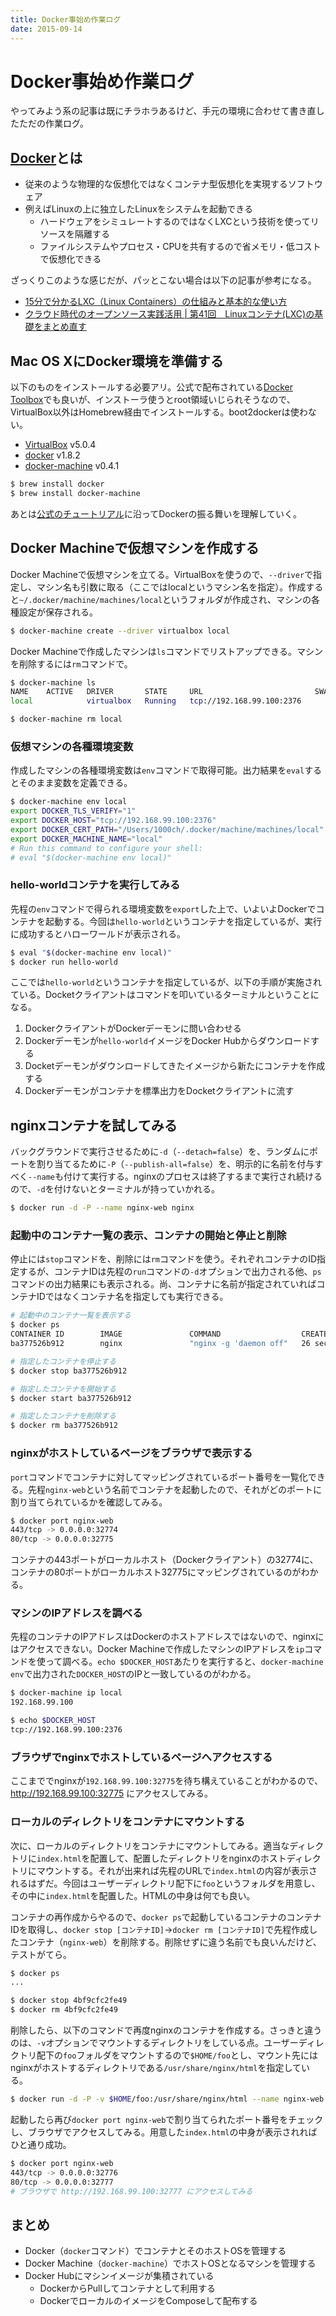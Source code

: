 ```yaml
---
title: Docker事始め作業ログ
date: 2015-09-14
---
```


# Docker事始め作業ログ

やってみよう系の記事は既にチラホラあるけど、手元の環境に合わせて書き直したただの作業ログ。

## [Docker](https://www.docker.com)とは

- 従来のような物理的な仮想化ではなくコンテナ型仮想化を実現するソフトウェア
- 例えばLinuxの上に独立したLinuxをシステムを起動できる
  - ハードウェアをシミュレートするのではなくLXCという技術を使ってリソースを隔離する
  - ファイルシステムやプロセス・CPUを共有するので省メモリ・低コストで仮想化できる

ざっくりこのような感じだが、パッとこない場合は以下の記事が参考になる。

- [15分で分かるLXC（Linux Containers）の仕組みと基本的な使い方](http://knowledge.sakura.ad.jp/tech/2108/)
- [クラウド時代のオープンソース実践活用 | 第41回　Linuxコンテナ(LXC)の基礎をまとめ直す](http://www.school.ctc-g.co.jp/columns/nakai/nakai41.html)

## Mac OS XにDocker環境を準備する

以下のものをインストールする必要アリ。公式で配布されている[Docker Toolbox](https://www.docker.com/toolbox)でも良いが、インストーラ使うとroot領域いじられそうなので、VirtualBox以外はHomebrew経由でインストールする。boot2dockerは使わない。

- [VirtualBox](https://www.virtualbox.org/wiki/Downloads) v5.0.4
- [docker](https://github.com/docker/docker) v1.8.2
- [docker-machine](https://github.com/docker/machine) v0.4.1

```bash
$ brew install docker
$ brew install docker-machine
```

あとは[公式のチュートリアル](https://docs.docker.com/installation/mac/)に沿ってDockerの振る舞いを理解していく。

## Docker Machineで仮想マシンを作成する

Docker Machineで仮想マシンを立てる。VirtualBoxを使うので、`--driver`で指定し、マシン名も引数に取る（ここではlocalというマシン名を指定）。作成すると`~/.docker/machine/machines/local`というフォルダが作成され、マシンの各種設定が保存される。

```bash
$ docker-machine create --driver virtualbox local
```

Docker Machineで作成したマシンは`ls`コマンドでリストアップできる。マシンを削除するには`rm`コマンドで。

```bash
$ docker-machine ls
NAME    ACTIVE   DRIVER       STATE     URL                         SWARM
local            virtualbox   Running   tcp://192.168.99.100:2376

$ docker-machine rm local
```

### 仮想マシンの各種環境変数

作成したマシンの各種環境変数は`env`コマンドで取得可能。出力結果を`eval`するとそのまま変数を定義できる。

```bash
$ docker-machine env local
export DOCKER_TLS_VERIFY="1"
export DOCKER_HOST="tcp://192.168.99.100:2376"
export DOCKER_CERT_PATH="/Users/1000ch/.docker/machine/machines/local"
export DOCKER_MACHINE_NAME="local"
# Run this command to configure your shell:
# eval "$(docker-machine env local)"
```

### hello-worldコンテナを実行してみる

先程の`env`コマンドで得られる環境変数を`export`した上で、いよいよDockerでコンテナを起動する。今回は`hello-world`というコンテナを指定しているが、実行に成功するとハローワールドが表示される。

```bash
$ eval "$(docker-machine env local)"
$ docker run hello-world
```

ここでは`hello-world`というコンテナを指定しているが、以下の手順が実施されている。Docketクライアントはコマンドを叩いているターミナルということになる。

1. DockerクライアントがDockerデーモンに問い合わせる
2. Dockerデーモンが`hello-world`イメージをDocker Hubからダウンロードする
3. Docketデーモンがダウンロードしてきたイメージから新たにコンテナを作成する
4. Dockerデーモンがコンテナを標準出力をDocketクライアントに流す

## nginxコンテナを試してみる

バックグラウンドで実行させるために`-d`（`--detach=false`）を、ランダムにポートを割り当てるために`-P`（`--publish-all=false`）を、明示的に名前を付与すべく`--name`も付けて実行する。nginxのプロセスは終了するまで実行され続けるので、`-d`を付けないとターミナルが持っていかれる。

```bash
$ docker run -d -P --name nginx-web nginx
```

### 起動中のコンテナ一覧の表示、コンテナの開始と停止と削除

停止には`stop`コマンドを、削除には`rm`コマンドを使う。それぞれコンテナのID指定するが、コンテナIDは先程の`run`コマンドの`-d`オプションで出力される他、`ps`コマンドの出力結果にも表示される。尚、コンテナに名前が指定されていればコンテナIDではなくコンテナ名を指定しても実行できる。

```bash
# 起動中のコンテナ一覧を表示する
$ docker ps
CONTAINER ID        IMAGE               COMMAND                  CREATED             STATUS              PORTS                                           NAMES
ba377526b912        nginx               "nginx -g 'daemon off"   26 seconds ago      Up 2 seconds        0.0.0.0:32775->80/tcp, 0.0.0.0:32774->443/tcp   nginx-web

# 指定したコンテナを停止する
$ docker stop ba377526b912

# 指定したコンテナを開始する
$ docker start ba377526b912

# 指定したコンテナを削除する
$ docker rm ba377526b912
```

### nginxがホストしているページをブラウザで表示する

`port`コマンドでコンテナに対してマッピングされているポート番号を一覧化できる。先程`nginx-web`という名前でコンテナを起動したので、それがどのポートに割り当てられているかを確認してみる。

```bash
$ docker port nginx-web
443/tcp -> 0.0.0.0:32774
80/tcp -> 0.0.0.0:32775
```

コンテナの443ポートがローカルホスト（Dockerクライアント）の32774に、コンテナの80ポートがローカルホスト32775にマッピングされているのがわかる。

### マシンのIPアドレスを調べる

先程のコンテナのIPアドレスはDockerのホストアドレスではないので、nginxにはアクセスできない。Docker Machineで作成したマシンのIPアドレスを`ip`コマンドを使って調べる。`echo $DOCKER_HOST`あたりを実行すると、`docker-machine env`で出力された`DOCKER_HOST`のIPと一致しているのがわかる。

```bash
$ docker-machine ip local
192.168.99.100

$ echo $DOCKER_HOST
tcp://192.168.99.100:2376
```

### ブラウザでnginxでホストしているページへアクセスする

ここまででnginxが`192.168.99.100:32775`を待ち構えていることがわかるので、 http://192.168.99.100:32775 にアクセスしてみる。

### ローカルのディレクトリをコンテナにマウントする

次に、ローカルのディレクトリをコンテナにマウントしてみる。適当なディレクトリに`index.html`を配置して、配置したディレクトリをnginxのホストディレクトリにマウントする。それが出来れば先程のURLで`index.html`の内容が表示されるはずだ。今回はユーザーディレクトリ配下に`foo`というフォルダを用意し、その中に`index.html`を配置した。HTMLの中身は何でも良い。

コンテナの再作成からやるので、`docker ps`で起動しているコンテナのコンテナIDを取得し、`docker stop [コンテナID]`→`docker rm [コンテナID]`で先程作成したコンテナ（`nginx-web`）を削除する。削除せずに違う名前でも良いんだけど、テストがてら。

```bash
$ docker ps
...

$ docker stop 4bf9cfc2fe49
$ docker rm 4bf9cfc2fe49
```

削除したら、以下のコマンドで再度nginxのコンテナを作成する。さっきと違うのは、`-v`オプションでマウントするディレクトリをしている点。ユーザーディレクトリ配下の`foo`フォルダをマウントするので`$HOME/foo`とし、マウント先にはnginxがホストするディレクトリである`/usr/share/nginx/html`を指定している。

```bash
$ docker run -d -P -v $HOME/foo:/usr/share/nginx/html --name nginx-web nginx
```

起動したら再び`docker port nginx-web`で割り当てられたポート番号をチェックし、ブラウザでアクセスしてみる。用意した`index.html`の中身が表示されればひと通り成功。

```bash
$ docker port nginx-web
443/tcp -> 0.0.0.0:32776
80/tcp -> 0.0.0.0:32777
# ブラウザで http://192.168.99.100:32777 にアクセスしてみる
```

## まとめ

- Docker（`docker`コマンド）でコンテナとそのホストOSを管理する
- Docker Machine（`docker-machine`）でホストOSとなるマシンを管理する
- Docker Hubにマシンイメージが集積されている
    - DockerからPullしてコンテナとして利用する
    - DockerでローカルのイメージをComposeして配布する
